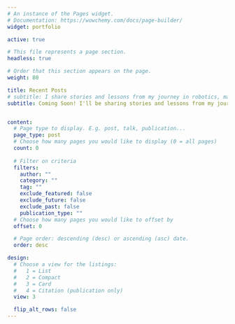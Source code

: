 ```yaml
---
# An instance of the Pages widget.
# Documentation: https://wowchemy.com/docs/page-builder/
widget: portfolio

active: true

# This file represents a page section.
headless: true

# Order that this section appears on the page.
weight: 80

title: Recent Posts
# subtitle: I share stories and lessons from my journey in robotics, machine learning, and research—whether it’s building real-world projects, collaborating with teams, or navigating new challenges in industry and academia. My goal is to make these experiences relatable and helpful for anyone curious about these fields.
subtitle: Coming Soon! I'll be sharing stories and lessons from my journey in robotics, machine learning, and research—stay tuned for insights on building real-world projects, collaborating with teams, and navigating new challenges in industry and academia.


content:
  # Page type to display. E.g. post, talk, publication...
  page_type: post
  # Choose how many pages you would like to display (0 = all pages)
  count: 0
  
  # Filter on criteria
  filters:
    author: ""
    category: ""
    tag: ""
    exclude_featured: false
    exclude_future: false
    exclude_past: false
    publication_type: ""
  # Choose how many pages you would like to offset by
  offset: 0

  # Page order: descending (desc) or ascending (asc) date.
  order: desc

design:
  # Choose a view for the listings:
  #   1 = List
  #   2 = Compact
  #   3 = Card
  #   4 = Citation (publication only)
  view: 3

  flip_alt_rows: false
---
```

